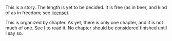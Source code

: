 This is a story. The length is yet to be decided. It is free (as in beer, and kind of as in freedom; see [license](master/license.md)).

This is organized by chapter. As yet, there is only one chapter, and it is not much of one. See [I](I.md) to read it. No chapter should be considered finished until I say so.
